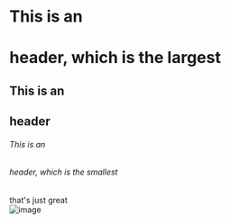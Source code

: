 # This is an <h1> header, which is the largest
## This is an <h2> header
###### This is an <h6> header, which is the smallest

that's just great   
![image](https://user-images.githubusercontent.com/12049360/41552027-dede9e50-732d-11e8-9810-245f845fb68b.png)
